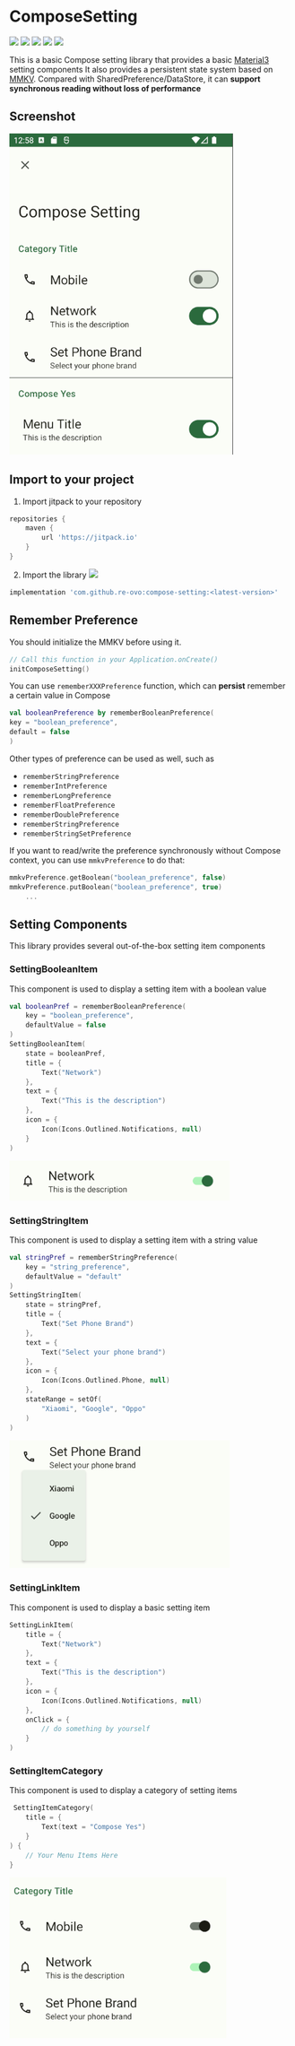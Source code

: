 # ComposeSetting
![](https://jitpack.io/v/re-ovo/compose-setting.svg?style=flat-square)
![](https://img.shields.io/github/issues/re-ovo/compose-setting?style=flat-square)
![](https://img.shields.io/github/forks/re-ovo/compose-setting?style=flat-square)
![](https://img.shields.io/github/stars/re-ovo/compose-setting?style=flat-square)
![](https://img.shields.io/github/pulls/re-ovo/compose-setting?style=flat-square)

This is a basic Compose setting library that provides a basic [Material3](https://m3.material.io) setting components
It also provides a persistent state system based on [MMKV](https://github.com/Tencent/MMKV). 
Compared with SharedPreference/DataStore, it can **support synchronous reading without loss of performance**

## Screenshot
![](art/screenshot.png)

## Import to your project
1. Import jitpack to your repository
```groovy
repositories {
    maven {
        url 'https://jitpack.io'
    }
}
```
2. Import the library ![](https://jitpack.io/v/re-ovo/compose-setting.svg?style=flat-square)
```groovy
implementation 'com.github.re-ovo:compose-setting:<latest-version>'
```

## Remember Preference
You should initialize the MMKV before using it.
```kotlin
// Call this function in your Application.onCreate()
initComposeSetting()
```

You can use `rememberXXXPreference` function, which can **persist** remember a certain value in Compose

```kotlin
val booleanPreference by rememberBooleanPreference(
key = "boolean_preference",
default = false
)
```

Other types of preference can be used as well, such as
* `rememberStringPreference`
* `rememberIntPreference`
* `rememberLongPreference`
* `rememberFloatPreference`
* `rememberDoublePreference`
* `rememberStringPreference`
* `rememberStringSetPreference`

If you want to read/write the preference synchronously without Compose context, you can use `mmkvPreference` 
to do that:
```kotlin
mmkvPreference.getBoolean("boolean_preference", false)
mmkvPreference.putBoolean("boolean_preference", true)
    ...
```

## Setting Components
This library provides several out-of-the-box setting item components

### SettingBooleanItem
This component is used to display a setting item with a boolean value

```kotlin
val booleanPref = rememberBooleanPreference(
    key = "boolean_preference",
    defaultValue = false
)
SettingBooleanItem(
    state = booleanPref,
    title = {
        Text("Network")
    },
    text = {
        Text("This is the description")
    },
    icon = {
        Icon(Icons.Outlined.Notifications, null)
    }
)
```
![](art/boolean_component.png)

### SettingStringItem
This component is used to display a setting item with a string value

```kotlin
val stringPref = rememberStringPreference(
    key = "string_preference",
    defaultValue = "default"
)
SettingStringItem(
    state = stringPref,
    title = {
        Text("Set Phone Brand")
    },
    text = {
        Text("Select your phone brand")
    },
    icon = {
        Icon(Icons.Outlined.Phone, null)
    },
    stateRange = setOf(
        "Xiaomi", "Google", "Oppo"
    )
)
```
![](art/string_component.png)

### SettingLinkItem
This component is used to display a basic setting item

```kotlin
SettingLinkItem(
    title = {
        Text("Network")
    },
    text = {
        Text("This is the description")
    },
    icon = {
        Icon(Icons.Outlined.Notifications, null)
    },
    onClick = {
        // do something by yourself
    }
)
```

### SettingItemCategory
This component is used to display a category of setting items

```kotlin
 SettingItemCategory(
    title = {
        Text(text = "Compose Yes")
    }
) {
    // Your Menu Items Here
}
```
![](art/category.png)